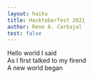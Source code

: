 ```yaml
---
layout: haiku
title: Hacktoberfest 2021
author: Rene A. Carbajal
test: false
---
```


Hello world I said <br>
As I first talked to my firend <br>
A new world began <br>